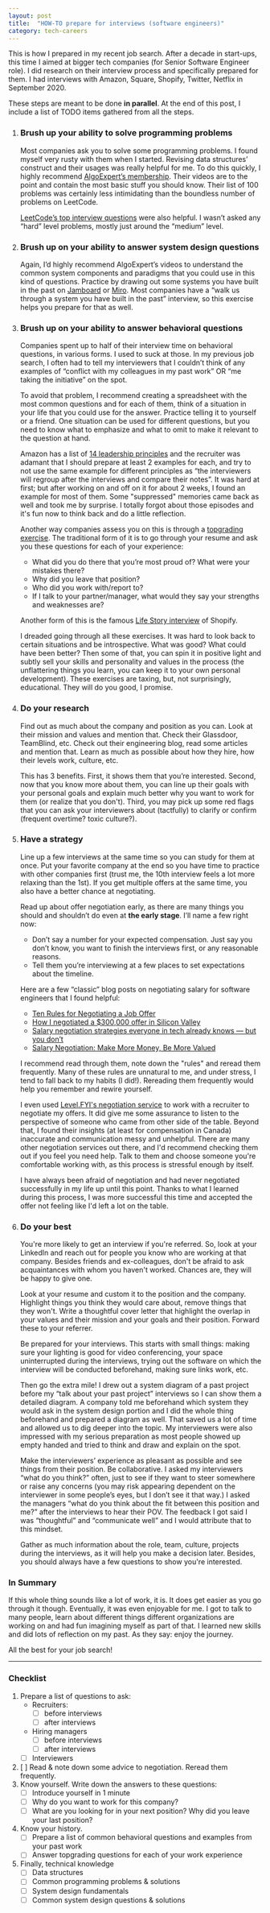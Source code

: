 ```yaml
---
layout: post
title:  "HOW-TO prepare for interviews (software engineers)"
category: tech-careers
---
```


This is how I prepared in my recent job search. After a decade in start-ups, this time I aimed at bigger tech companies (for Senior Software Engineer role). I did research on their interview process and specifically prepared for them. I had interviews with Amazon, Square, Shopify, Twitter, Netflix in September 2020.

These steps are meant to be done **in parallel**. At the end of this post, I include a list of TODO items gathered from all the steps.

1. ### Brush up your ability to solve programming problems
	Most companies ask you to solve some programming problems. I found myself very rusty with them when I started. Revising data structures’ construct and their usages was really helpful for me. To do this quickly, I highly recommend [AlgoExpert’s membership](https://www.algoexpert.io/). Their videos are to the point and contain the most basic stuff you should know. Their list of 100 problems was certainly less intimidating than the boundless number of problems on LeetCode.

	[LeetCode’s top interview questions](https://leetcode.com/explore/interview/card/top-interview-questions-easy/) were also helpful. I wasn’t asked any “hard” level problems, mostly just around the “medium” level.

1. ### Brush up on your ability to answer system design questions
	Again, I’d highly recommend AlgoExpert’s videos to understand the common system components and paradigms that you could use in this kind of questions. Practice by drawing out some systems you have built in the past on [Jamboard](https://jamboard.google.com/) or [Miro](https://miro.com/). Most companies have a “walk us through a system you have built in the past” interview, so this exercise helps you prepare for that as well.

1. ### Brush up on your ability to answer behavioral questions
	Companies spent up to half of their interview time on behavioral questions, in various forms. I used to suck at those. In my previous job search, I often had to tell my interviewers that I couldn’t think of any examples of “conflict with my colleagues in my past work” OR “me taking the initiative” on the spot.

	To avoid that problem, I recommend creating a spreadsheet with the most common questions and for each of them, think of a situation in your life that you could use for the answer. Practice telling it to yourself or a friend. One situation can be used for different questions, but you need to know what to emphasize and what to omit to make it relevant to the question at hand.

	Amazon has a list of [14 leadership principles](https://www.amazon.jobs/en/principles) and the recruiter was adamant that I should prepare at least 2 examples for each, and try to not use the same example for different principles as “the interviewers will regroup after the interviews and compare their notes”. It was hard at first; but after working on and off on it for about 2 weeks, I found an example for most of them. Some "suppressed" memories came back as well and took me by surprise. I totally forgot about those episodes and it's fun now to think back and do a little reflection.

	Another way companies assess you on this is through a [topgrading exercise](https://en.wikipedia.org/wiki/Topgrading). The traditional form of it is to go through your resume and ask you these questions for each of your experience:
	- What did you do there that you’re most proud of? What were your mistakes there?
	- Why did you leave that position?
	- Who did you work with/report to?
	- If I talk to your partner/manager, what would they say your strengths and weaknesses are?

	Another form of this is the famous [Life Story interview](https://www.shopify.ca/careers/how-we-hire#process) of Shopify.

	I dreaded going through all these exercises. It was hard to look back to certain situations and be introspective. What was good? What could have been better? Then some of that, you can spin it in positive light and subtly sell your skills and personality and values in the process (the unflattering things you learn, you can keep it to your own personal development). These exercises are taxing, but, not surprisingly, educational. They will do you good, I promise.

1. ### Do your research
	Find out as much about the company and position as you can. Look at their mission and values and mention that. Check their Glassdoor, TeamBlind, etc. Check out their engineering blog, read some articles and mention that. Learn as much as possible about how they hire, how their levels work, culture, etc.

	This has 3 benefits. First, it shows them that you’re interested. Second, now that you know more about them, you can line up their goals with your personal goals and explain much better why you want to work for them (or realize that you don't). Third, you may pick up some red flags that you can ask your interviewers about (tactfully) to clarify or confirm (frequent overtime? toxic culture?).

1. ### Have a strategy
	Line up a few interviews at the same time so you can study for them at once. Put your favorite company at the end so you have time to practice with other companies first (trust me, the 10th interview feels a lot more relaxing than the 1st). If you get multiple offers at the same time, you also have a better chance at negotiating.

	Read up about offer negotiation early, as there are many things you should and shouldn’t do even at **the early stage**. I’ll name a few right now:
	- Don’t say a number for your expected compensation. Just say you don’t know, you want to finish the interviews first, or any reasonable reasons.
	- Tell them you’re interviewing at a few places to set expectations about the timeline.

	Here are a few “classic” blog posts on negotiating salary for software engineers that I found helpful:
	- [Ten Rules for Negotiating a Job Offer](https://haseebq.com/my-ten-rules-for-negotiating-a-job-offer/)
	- [How I negotiated a $300,000 offer in Silicon Valley](https://medium.com/@bayareabelletrist/how-i-negotiated-a-software-engineer-offer-in-silicon-valley-f11590f5c656)
	- [Salary negotiation strategies everyone in tech already knows — but you don’t](https://candor.co/guides/salary-negotiation)
	- [Salary Negotiation: Make More Money, Be More Valued](https://www.kalzumeus.com/2012/01/23/salary-negotiation/)

	I recommend read through them, note down the "rules" and reread them frequently. Many of these rules are unnatural to me, and under stress, I tend to fall back to my habits (I did!). Rereading them frequently would help you remember and rewire yourself.

	I even used [Level.FYI's negotiation service](https://www.levels.fyi/services/) to work with a recruiter to negotiate my offers. It did give me some assurance to listen to the perspective of someone who came from other side of the table. Beyond that, I found their insights (at least for compensation in Canada) inaccurate and communication messy and unhelpful. There are many other negotiation services out there, and I'd recommend checking them out if you feel you need help. Talk to them and choose someone you're comfortable working with, as this process is stressful enough by itself.

	I have always been afraid of negotiation and had never negotiated successfully in my life up until this point. Thanks to what I learned during this process, I was more successful this time and accepted the offer not feeling like I'd left a lot on the table.

1. ### Do your best
	You're more likely to get an interview if you're referred. So, look at your LinkedIn and reach out for people you know who are working at that company. Besides friends and ex-colleagues, don't be afraid to ask acquaintances with whom you haven't worked. Chances are, they will be happy to give one.

	Look at your resume and custom it to the position and the company. Highlight things you think they would care about, remove things that they won't. Write a thoughtful cover letter that highlight the overlap in your values and their mission and your goals and their position. Forward these to your referrer.

	Be prepared for your interviews. This starts with small things: making sure your lighting is good for video conferencing, your space uninterrupted during the interviews, trying out the software on which the interview will be conducted beforehand, making sure links work, etc.

	Then go the extra mile! I drew out a system diagram of a past project before my “talk about your past project” interviews so I can show them a detailed diagram. A company told me beforehand which system they would ask in the system design portion and I did the whole thing beforehand and prepared a diagram as well. That saved us a lot of time and allowed us to dig deeper into the topic. My interviewers were also impressed with my serious preparation as most people showed up empty handed and tried to think and draw and explain on the spot.

	Make the interviewers’ experience as pleasant as possible and see things from their position. Be collaborative. I asked my interviewers “what do you think?” often, just to see if they want to steer somewhere or raise any concerns (you may risk appearing dependent on the interviewer in some people’s eyes, but I don’t see it that way.) I asked the managers “what do you think about the fit between this position and me?” after the interviews to hear their POV. The feedback I got said I was “thoughtful” and “communicate well” and I would attribute that to this mindset.

	Gather as much information about the role, team, culture, projects during the interviews, as it will help you make a decision later. Besides, you should always have a few questions to show you're interested.

### In Summary
If this whole thing sounds like a lot of work, it is. It does get easier as you go through it though. Eventually, it was even enjoyable for me. I got to talk to many people, learn about different things different organizations are working on and had fun imagining myself as part of that. I learned new skills and did lots of reflection on my past. As they say: enjoy the journey.

All the best for your job search!

***

### Checklist
1. Prepare a list of questions to ask:
	- Recruiters:
		- [ ] before interviews
		- [ ] after interviews
	- Hiring managers
		- [ ]  before interviews
		- [ ]  after interviews
	- [ ] Interviewers
1. [ ] Read & note down some advice to negotiation. Reread them frequently.
1. Know yourself. Write down the answers to these questions:
	- [ ] Introduce yourself in 1 minute
	- [ ] Why do you want to work for this company?
	- [ ] What are you looking for in your next position? Why did you leave your last position?
1. Know your history.
	- [ ] Prepare a list of common behavioral questions and examples from your past work
	- [ ] Answer topgrading questions for each of your work experience
1. Finally, technical knowledge
	- [ ] Data structures
	- [ ] Common programming problems & solutions
	- [ ] System design fundamentals
	- [ ] Common system design questions & solutions
